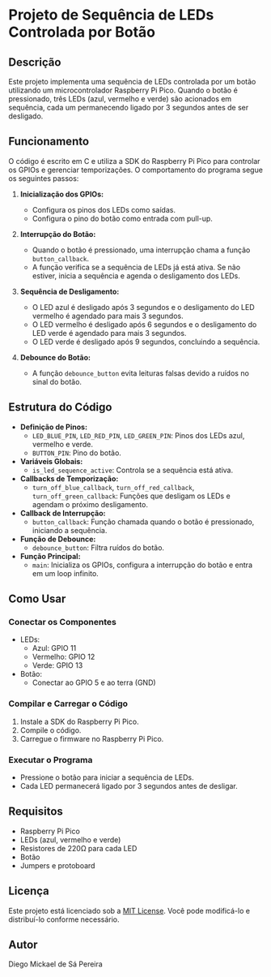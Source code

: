 # Projeto de Sequência de LEDs Controlada por Botão

## Descrição
Este projeto implementa uma sequência de LEDs controlada por um botão utilizando um microcontrolador Raspberry Pi Pico. Quando o botão é pressionado, três LEDs (azul, vermelho e verde) são acionados em sequência, cada um permanecendo ligado por 3 segundos antes de ser desligado.

## Funcionamento
O código é escrito em C e utiliza a SDK do Raspberry Pi Pico para controlar os GPIOs e gerenciar temporizações. O comportamento do programa segue os seguintes passos:

1. **Inicialização dos GPIOs:**
   - Configura os pinos dos LEDs como saídas.
   - Configura o pino do botão como entrada com pull-up.

2. **Interrupção do Botão:**
   - Quando o botão é pressionado, uma interrupção chama a função `button_callback`.
   - A função verifica se a sequência de LEDs já está ativa. Se não estiver, inicia a sequência e agenda o desligamento dos LEDs.

3. **Sequência de Desligamento:**
   - O LED azul é desligado após 3 segundos e o desligamento do LED vermelho é agendado para mais 3 segundos.
   - O LED vermelho é desligado após 6 segundos e o desligamento do LED verde é agendado para mais 3 segundos.
   - O LED verde é desligado após 9 segundos, concluindo a sequência.

4. **Debounce do Botão:**
   - A função `debounce_button` evita leituras falsas devido a ruídos no sinal do botão.

## Estrutura do Código
- **Definição de Pinos:**
  - `LED_BLUE_PIN`, `LED_RED_PIN`, `LED_GREEN_PIN`: Pinos dos LEDs azul, vermelho e verde.
  - `BUTTON_PIN`: Pino do botão.
- **Variáveis Globais:**
  - `is_led_sequence_active`: Controla se a sequência está ativa.
- **Callbacks de Temporização:**
  - `turn_off_blue_callback`, `turn_off_red_callback`, `turn_off_green_callback`: Funções que desligam os LEDs e agendam o próximo desligamento.
- **Callback de Interrupção:**
  - `button_callback`: Função chamada quando o botão é pressionado, iniciando a sequência.
- **Função de Debounce:**
  - `debounce_button`: Filtra ruídos do botão.
- **Função Principal:**
  - `main`: Inicializa os GPIOs, configura a interrupção do botão e entra em um loop infinito.

## Como Usar
### Conectar os Componentes
- LEDs:
  - Azul: GPIO 11
  - Vermelho: GPIO 12
  - Verde: GPIO 13
- Botão:
  - Conectar ao GPIO 5 e ao terra (GND)

### Compilar e Carregar o Código
1. Instale a SDK do Raspberry Pi Pico.
2. Compile o código.
3. Carregue o firmware no Raspberry Pi Pico.

### Executar o Programa
- Pressione o botão para iniciar a sequência de LEDs.
- Cada LED permanecerá ligado por 3 segundos antes de desligar.

## Requisitos
- Raspberry Pi Pico
- LEDs (azul, vermelho e verde)
- Resistores de 220Ω para cada LED
- Botão
- Jumpers e protoboard

## Licença
Este projeto está licenciado sob a [MIT License](LICENSE). Você pode modificá-lo e distribuí-lo conforme necessário.

## Autor
Diego Mickael de Sá Pereira

